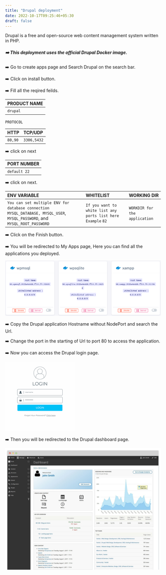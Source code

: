 ```yaml
---
title: "Drupal deployment"
date: 2022-10-17T09:25:46+05:30
draft: false
---
```


Drupal is a free and open-source web content management system written in PHP.

##### ➡️ This deployment uses the official Drupal Docker image.  

➡️ Go to create apps page and Search Drupal on the search bar.

➡️ Click on install button.

➡️ Fill all the reqired feilds.

| PRODUCT NAME  |
| :--------     | 
| `drupal`      |

`PROTOCOL`

| HTTP          | TCP/UDP       |
| :--------     | :--------     |
| `80,90`       | `3306,5432`   |

➡️ click on next

| PORT NUMBER   |
| :--------     |
| `default 22`  |

➡️ click on next.

| ENV VARIABLE                                                                                                                  |  WHITELIST                                                       |        WORKING DIR          |
| :---------                                                                                                                    | :--------                                                        |:----------------------------| 
| `You can set multiple ENV for database connection` `MYSQL_DATABASE, MYSQL_USER`, `MYSQL_PASSWORD`, and `MYSQL_ROOT_PASSWORD`  | `If you want to white list any ports list here` `Example` `82`   |`WORKDIR for the application`|

➡️ Click on the Finish button.

➡️ You will be redirected to My Apps page, Here you can find all the applications you deployed.

![App Screenshot](images/myapps.png)

➡️ Copy the Drupal application Hostname without NodePort and search the Url. 

➡️ Change the port in the starting of Url to port 80 to access the application.

➡️ Now you can access the Drupal login page.

![App Screenshot](images/drupal-login.png)

➡️ Then you will be redirected to the Drupal dashboard page.

![App Screenshot](images/drupal-dashboard.png)



